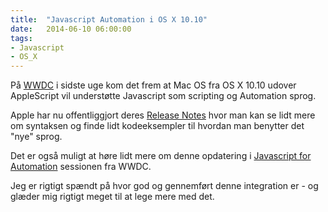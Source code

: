 ```yaml
---
title:  "Javascript Automation i OS X 10.10"
date:   2014-06-10 06:00:00
tags:
- Javascript
- OS_X
---
```

På [WWDC](https://developer.apple.com/wwdc/) i sidste uge kom det frem at Mac OS fra OS X 10.10 udover AppleScript vil understøtte Javascript som scripting og Automation sprog.

Apple har nu offentliggjort deres [Release Notes](https://developer.apple.com/library/prerelease/mac/releasenotes/InterapplicationCommunication/RN-JavaScriptForAutomation/index.html) hvor man kan se lidt mere om syntaksen og finde lidt kodeeksempler til hvordan man benytter det "nye" sprog.

Det er også muligt at høre lidt mere om denne opdatering i [Javascript for Automation](https://developer.apple.com/videos/wwdc/2014/) sessionen fra WWDC.

Jeg er rigtigt spændt på hvor god og gennemført denne integration er - og glæder mig rigtigt meget til at lege mere med det.
